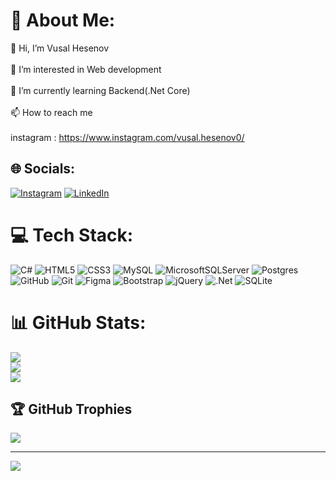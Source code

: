 # 💫 About Me:
👋 Hi, I’m Vusal Hesenov<br><br>👀 I’m interested in Web development<br><br>🌱 I’m currently learning Backend(.Net Core)<br><br>📫 How to reach me<br><br>instagram : https://www.instagram.com/vusal.hesenov0/


## 🌐 Socials:
[![Instagram](https://img.shields.io/badge/Instagram-%23E4405F.svg?logo=Instagram&logoColor=white)](https://instagram.com/vusal.hesenov0) [![LinkedIn](https://img.shields.io/badge/LinkedIn-%230077B5.svg?logo=linkedin&logoColor=white)](https://linkedin.com/in/VüsalHəsənov) 

# 💻 Tech Stack:
![C#](https://img.shields.io/badge/c%23-%23239120.svg?style=for-the-badge&logo=csharp&logoColor=white) ![HTML5](https://img.shields.io/badge/html5-%23E34F26.svg?style=for-the-badge&logo=html5&logoColor=white) ![CSS3](https://img.shields.io/badge/css3-%231572B6.svg?style=for-the-badge&logo=css3&logoColor=white) ![MySQL](https://img.shields.io/badge/mysql-4479A1.svg?style=for-the-badge&logo=mysql&logoColor=white) ![MicrosoftSQLServer](https://img.shields.io/badge/Microsoft%20SQL%20Server-CC2927?style=for-the-badge&logo=microsoft%20sql%20server&logoColor=white) ![Postgres](https://img.shields.io/badge/postgres-%23316192.svg?style=for-the-badge&logo=postgresql&logoColor=white) ![GitHub](https://img.shields.io/badge/github-%23121011.svg?style=for-the-badge&logo=github&logoColor=white) ![Git](https://img.shields.io/badge/git-%23F05033.svg?style=for-the-badge&logo=git&logoColor=white) ![Figma](https://img.shields.io/badge/figma-%23F24E1E.svg?style=for-the-badge&logo=figma&logoColor=white)  ![Bootstrap](https://img.shields.io/badge/bootstrap-%238511FA.svg?style=for-the-badge&logo=bootstrap&logoColor=white) ![jQuery](https://img.shields.io/badge/jquery-%230769AD.svg?style=for-the-badge&logo=jquery&logoColor=white) ![.Net](https://img.shields.io/badge/.NET-5C2D91?style=for-the-badge&logo=.net&logoColor=white) ![SQLite](https://img.shields.io/badge/sqlite-%2307405e.svg?style=for-the-badge&logo=sqlite&logoColor=white)
# 📊 GitHub Stats:
![](https://github-readme-stats.vercel.app/api?username=VusalHasanov0&theme=dark&hide_border=false&include_all_commits=true&count_private=true)<br/>
![](https://github-readme-streak-stats.herokuapp.com/?user=VusalHasanov0&theme=dark&hide_border=false)<br/>
![](https://github-readme-stats.vercel.app/api/top-langs/?username=VusalHasanov0&theme=dark&hide_border=false&include_all_commits=true&count_private=true&layout=compact)

## 🏆 GitHub Trophies
![](https://github-profile-trophy.vercel.app/?username=VusalHasanov0&theme=radical&no-frame=false&no-bg=false&margin-w=4)

---
[![](https://visitcount.itsvg.in/api?id=VusalHasanov0&icon=5&color=0)](https://visitcount.itsvg.in)

<!-- Proudly created with GPRM ( https://gprm.itsvg.in ) -->
